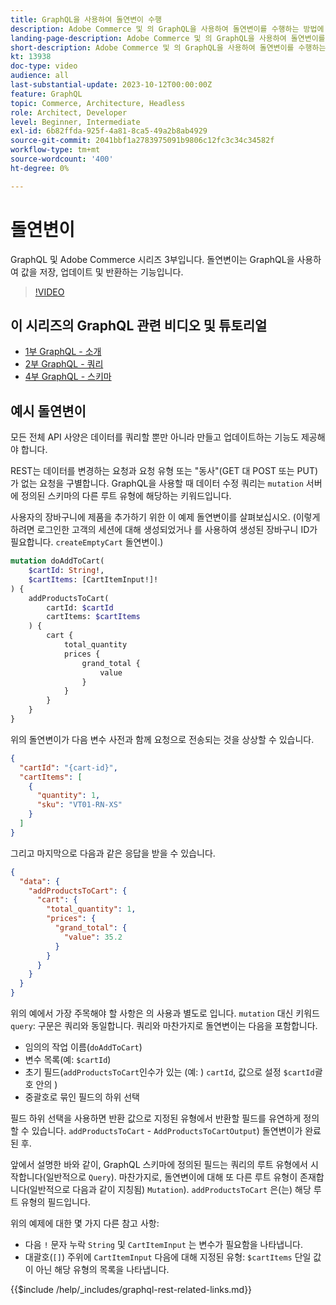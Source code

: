 ```yaml
---
title: GraphQL을 사용하여 돌연변이 수행
description: Adobe Commerce 및 의 GraphQL을 사용하여 돌연변이를 수행하는 방법에 대해 소개합니다. [!DNL Magento Open Source]. POST 호출을 사용하여 첫 번째 돌연변이를 수행합니다.
landing-page-description: Adobe Commerce 및 의 GraphQL을 사용하여 돌연변이를 수행하는 방법에 대해 소개합니다. [!DNL Magento Open Source]. POST 호출을 사용하여 첫 번째 돌연변이를 수행합니다.
short-description: Adobe Commerce 및 의 GraphQL을 사용하여 돌연변이를 수행하는 방법에 대해 소개합니다. [!DNL Magento Open Source]. POST 호출을 사용하여 첫 번째 돌연변이를 수행합니다.
kt: 13938
doc-type: video
audience: all
last-substantial-update: 2023-10-12T00:00:00Z
feature: GraphQL
topic: Commerce, Architecture, Headless
role: Architect, Developer
level: Beginner, Intermediate
exl-id: 6b82ffda-925f-4a81-8ca5-49a2b8ab4929
source-git-commit: 2041bbf1a2783975091b9806c12fc3c34c34582f
workflow-type: tm+mt
source-wordcount: '400'
ht-degree: 0%

---
```


# 돌연변이

GraphQL 및 Adobe Commerce 시리즈 3부입니다. 돌연변이는 GraphQL을 사용하여 값을 저장, 업데이트 및 반환하는 기능입니다.


>[!VIDEO](https://video.tv.adobe.com/v/3424121?learn=on)

## 이 시리즈의 GraphQL 관련 비디오 및 튜토리얼

* [1부 GraphQL - 소개](../graphql-rest/intro-graphql.md)
* [2부 GraphQL - 쿼리](../graphql-rest/graphql-queries.md)
* [4부 GraphQL - 스키마](../graphql-rest/graphql-schema.md)

## 예시 돌연변이

모든 전체 API 사양은 데이터를 쿼리할 뿐만 아니라 만들고 업데이트하는 기능도 제공해야 합니다.

REST는 데이터를 변경하는 요청과 요청 유형 또는 &quot;동사&quot;(GET 대 POST 또는 PUT)가 없는 요청을 구별합니다.
GraphQL을 사용할 때 데이터 수정 쿼리는 `mutation` 서버에 정의된 스키마의 다른 루트 유형에 해당하는 키워드입니다.

사용자의 장바구니에 제품을 추가하기 위한 이 예제 돌연변이를 살펴보십시오. (이렇게 하려면 로그인한 고객의 세션에 대해 생성되었거나 를 사용하여 생성된 장바구니 ID가 필요합니다. `createEmptyCart` 돌연변이.)

```graphql
mutation doAddToCart(
    $cartId: String!,
    $cartItems: [CartItemInput!]!
) {
    addProductsToCart(
        cartId: $cartId
        cartItems: $cartItems
    ) {
        cart {
            total_quantity
            prices {
                grand_total {
                    value
                }
            }
        }
    }
}
```

위의 돌연변이가 다음 변수 사전과 함께 요청으로 전송되는 것을 상상할 수 있습니다.

```json
{
  "cartId": "{cart-id}",
  "cartItems": [
    {
      "quantity": 1,
      "sku": "VT01-RN-XS"
    }
  ]
}
```

그리고 마지막으로 다음과 같은 응답을 받을 수 있습니다.

```json
{
  "data": {
    "addProductsToCart": {
      "cart": {
        "total_quantity": 1,
        "prices": {
          "grand_total": {
            "value": 35.2
          }
        }
      }
    }
  }
}
```

위의 예에서 가장 주목해야 할 사항은 의 사용과 별도로 입니다. `mutation` 대신 키워드 `query`: 구문은 쿼리와 동일합니다. 쿼리와 마찬가지로 돌연변이는 다음을 포함합니다.

* 임의의 작업 이름(`doAddToCart`)
* 변수 목록(예: `$cartId`)
* 초기 필드(`addProductsToCart`인수가 있는 (예: ) `cartId`, 값으로 설정 `$cartId`괄호 안의 )
* 중괄호로 묶인 필드의 하위 선택

필드 하위 선택을 사용하면 반환 값으로 지정된 유형에서 반환할 필드를 유연하게 정의할 수 있습니다. `addProductsToCart` - `AddProductsToCartOutput`) 돌연변이가 완료된 후.

앞에서 설명한 바와 같이, GraphQL 스키마에 정의된 필드는 쿼리의 루트 유형에서 시작합니다(일반적으로 `Query`). 마찬가지로, 돌연변이에 대해 또 다른 루트 유형이 존재합니다(일반적으로 다음과 같이 지칭됨) `Mutation`). `addProductsToCart` 은(는) 해당 루트 유형의 필드입니다.

위의 예제에 대한 몇 가지 다른 참고 사항:

* 다음 `!` 문자 누락 `String` 및 `CartItemInput` 는 변수가 필요함을 나타냅니다.
* 대괄호(`[]`) 주위에 `CartItemInput` 다음에 대해 지정된 유형: `$cartItems` 단일 값이 아닌 해당 유형의 목록을 나타냅니다.

{{$include /help/_includes/graphql-rest-related-links.md}}
